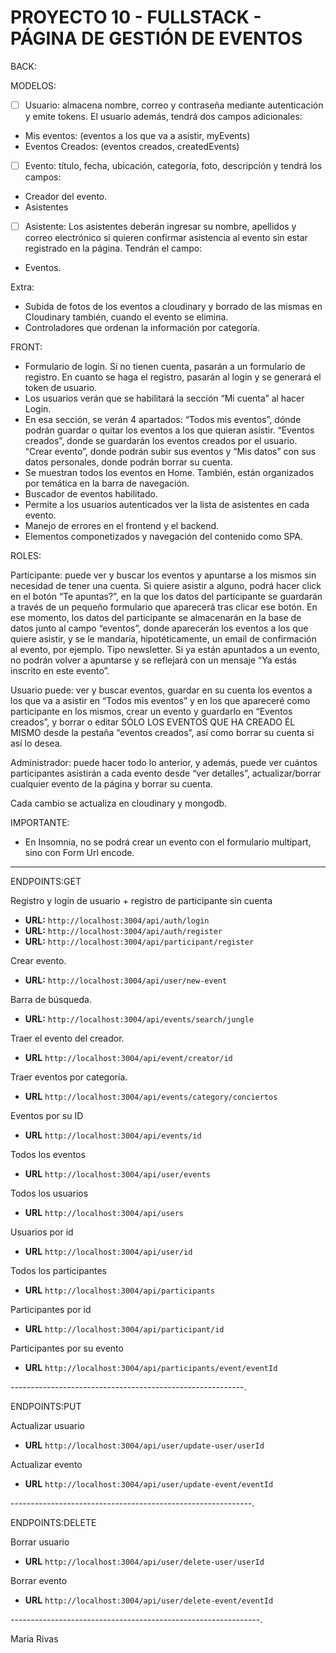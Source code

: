 # PROYECTO 10 - FULLSTACK - PÁGINA DE GESTIÓN DE EVENTOS

BACK:

MODELOS:

- [ ] Usuario: almacena nombre, correo y contraseña mediante autenticación y emite tokens. El usuario además, tendrá dos campos adicionales:
- Mis eventos: (eventos a los que va a asistir, myEvents)
- Eventos Creados: (eventos creados, createdEvents)

- [ ] Evento: título, fecha, ubicación, categoría, foto, descripción y tendrá los campos:
- Creador del evento.
- Asistentes

- [ ] Asistente: Los asistentes deberán ingresar su nombre, apellidos y correo electrónico  si quieren confirmar asistencia al evento sin estar registrado en la página. Tendrán el campo:
- Eventos.

Extra:

- Subida de fotos de los eventos a cloudinary y borrado de las mismas en Cloudinary también, cuando el evento se elimina.
- Controladores que ordenan la información por categoría.

FRONT:

- Formulario de login. Si no tienen cuenta, pasarán a un formulario de registro. En cuanto se haga el registro, pasarán al login y se generará el token de usuario.
- Los usuarios verán que se habilitará la sección “Mi cuenta” al hacer Login.
- En esa sección, se verán 4 apartados: “Todos mis eventos”, dónde podrán guardar o quitar los eventos a los que quieran asistir. “Eventos creados”, donde se guardarán los eventos creados por el usuario. “Crear evento”, donde podrán subir sus eventos y “Mis datos” con sus datos personales, donde podrán borrar su cuenta.
- Se muestran todos los eventos en Home. También, están organizados por temática en la barra de navegación.
- Buscador de eventos habilitado.
- Permite a los usuarios autenticados  ver la lista de asistentes en cada evento.
- Manejo de errores en el frontend y el backend.
- Elementos componetizados y navegación del contenido como SPA.

ROLES:

Participante: puede ver y buscar los eventos y apuntarse a los mismos sin necesidad de tener una cuenta. Si quiere asistir a alguno, podrá hacer click en el botón “Te apuntas?”, en la que los datos del participante se guardarán a través de un pequeño formulario que aparecerá tras clicar ese botón. En ese momento, los datos del participante se almacenarán en la base de datos junto al campo “eventos”, donde aparecerán los eventos a los que quiere asistir, y se le mandaría, hipotéticamente, un email de confirmación al evento, por ejemplo. Tipo newsletter. Si ya están apuntados a un evento, no podrán volver a apuntarse y se reflejará con un mensaje “Ya estás inscrito en este evento”.

Usuario puede: ver y buscar eventos, guardar en su cuenta los eventos a los que va a asistir en “Todos mis eventos” y en los que apareceré como participante en los mismos,  crear un evento y guardarlo en “Eventos creados”, y borrar o editar SÓLO LOS EVENTOS QUE HA CREADO ÉL MISMO desde la pestaña “eventos creados”, así como borrar su cuenta si así lo desea.

Administrador: puede hacer todo lo anterior, y además, puede  ver cuántos participantes asistirán a cada evento desde “ver detalles”, actualizar/borrar cualquier evento de la página y borrar su cuenta.

Cada cambio se actualiza en cloudinary y mongodb.

IMPORTANTE:

- En Insomnia, no se podrá crear un evento con el formulario multipart, sino con Form Url encode.

--------------------------------------------

ENDPOINTS:GET

Registro y login de usuario + registro de participante sin cuenta

- **URL:** `http://localhost:3004/api/auth/login`
- **URL:** `http://localhost:3004/api/auth/register`
- **URL:** `http://localhost:3004/api/participant/register`

Crear evento.

- **URL:** `http://localhost:3004/api/user/new-event`

Barra de búsqueda.

- **URL:** `http://localhost:3004/api/events/search/jungle`

Traer el evento del creador.

- **URL** `http://localhost:3004/api/event/creator/id`

Traer eventos por categoría.

- **URL** `http://localhost:3004/api/events/category/conciertos`

Eventos por su ID

- **URL** `http://localhost:3004/api/events/id`

Todos los eventos

- **URL** `http://localhost:3004/api/user/events`

Todos los usuarios

- **URL** `http://localhost:3004/api/users`

Usuarios por id

- **URL** `http://localhost:3004/api/user/id`

Todos los participantes

- **URL** `http://localhost:3004/api/participants`

Participantes por id

- **URL** `http://localhost:3004/api/participant/id`

Participantes por su evento

- **URL** `http://localhost:3004/api/participants/event/eventId`

----------------------------------------------------------.

ENDPOINTS:PUT

Actualizar usuario

- **URL** `http://localhost:3004/api/user/update-user/userId`

Actualizar evento

- **URL** `http://localhost:3004/api/user/update-event/eventId`

------------------------------------------------------------.

ENDPOINTS:DELETE

Borrar usuario

- **URL** `http://localhost:3004/api/user/delete-user/userId`

Borrar evento

- **URL** `http://localhost:3004/api/user/delete-event/eventId`

--------------------------------------------------------------.

Maria Rivas

